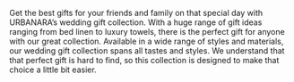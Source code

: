Get the best gifts for your friends and family on that special day with URBANARA’s wedding gift collection. With a huge range of gift ideas ranging from bed linen to luxury towels, there is the perfect gift for anyone with our great collection. Available in a wide range of styles and materials, our wedding gift collection spans all tastes and styles. We understand that that perfect gift is hard to find, so this collection is designed to make that choice a little bit easier. 
